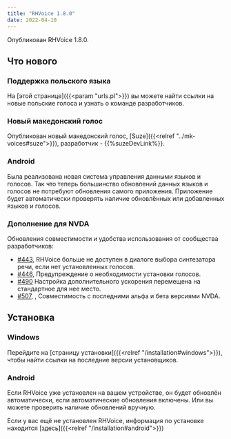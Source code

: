 ```yaml
---
title: "RHVoice 1.8.0"
date: 2022-04-10
---
```


Опубликован RHVoice 1.8.0.

## Что нового

### Поддержка польского языка

На [этой странице]({{<param "urls.pl">}}) вы можете найти ссылки на новые
польские голоса и узнать о команде разработчиков.

### Новый македонский голос

Опубликован новый македонский голос, [Suze]({{<relref "../mk-voices#suze">}}), разработчик - {{%suzeDevLink%}}.


### Android

Была реализована новая система управления данными языков и голосов.
Так что теперь большинство обновлений данных языков и голосов не
потребуют обновления самого приложения. Приложение будет автоматически
проверять наличие обновлённых или добавленных языков и голосов.

### Дополнение для NVDA

Обновления совместимости и удобства использования от сообщества разработчиков:

* [#443](https://github.com/RHVoice/RHVoice/pull/443), 
  RHVoice больше не доступен в диалоге выбора синтезатора речи, если
  нет установленных голосов.
* [#446](https://github.com/RHVoice/RHVoice/pull/446), 
  Предупреждение о необходимости установки голосов.
* [#490](https://github.com/RHVoice/RHVoice/pull/490)
  Настройка дополнительного ускорения перемещена на стандартное для
  нее место.
* [#507](https://github.com/RHVoice/RHVoice/pull/507), , 
  Совместимость с последними альфа и бета версиями NVDA.


## Установка

### Windows

Перейдите на [страницу установки]({{<relref "/installation#windows">}}),
чтобы найти ссылки на последние версии установщиков.

### Android

Если RHVoice уже установлен на вашем устройстве, он будет обновлён
автоматически, если автоматические обновления включены. Или
вы можете проверить наличие обновлений вручную.

Если у вас ещё не установлен RHVoice, информация по установке
находится [здесь]({{<relref "/installation#android">}})

